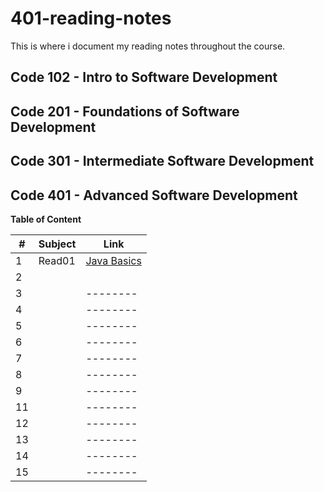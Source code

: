 # 401-reading-notes

This is where i document my reading notes throughout the course.

## Code 102 - Intro to Software Development

## Code 201 - Foundations of Software Development

## Code 301 - Intermediate Software Development

## Code 401 - Advanced Software Development


**Table of Content**

|#|Subject|Link|
|-----|--------|--------|
|1   |Read01        |[Java Basics](https://sufianhamdan.github.io/401-reading-notes/Read01)|
|2   |     ||
|3   |        |--------|
|4   |        |--------|
|5   |        |--------|
|6   |        |--------|
|7   |        |--------|
|8   |        |--------|
|9   |        |--------|
|11  |        |--------|
|12  |        |--------|
|13  |        |--------|
|14  |        |--------|
|15  |        |--------|

